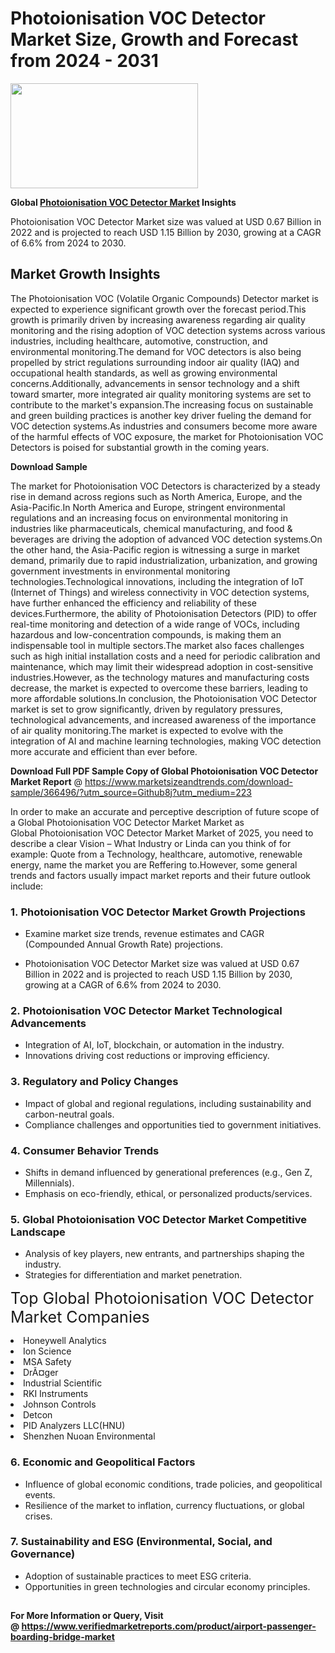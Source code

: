 <H1>Photoionisation VOC Detector Market Size, Growth and Forecast from 2024 - 2031</H1><img class="aligncenter size-medium wp-image-584254" src="https://thirdeyenews.in/wp-content/uploads/2024/09/Global-Market-Research-300x168.jpeg" alt="" width="300" height="168" /><p><strong>Global&nbsp;<a href="https://www.marketsizeandtrends.com/download-sample/366496/?utm_source=Github8j?utm_medium=223">Photoionisation VOC Detector Market</a> Insights</strong></p><p>Photoionisation VOC Detector Market size was valued at USD 0.67 Billion in 2022 and is projected to reach USD 1.15 Billion by 2030, growing at a CAGR of 6.6% from 2024 to 2030.</p><p><h2>Market Growth Insights</h2> <p>The Photoionisation VOC (Volatile Organic Compounds) Detector market is expected to experience significant growth over the forecast period.This growth is primarily driven by increasing awareness regarding air quality monitoring and the rising adoption of VOC detection systems across various industries, including healthcare, automotive, construction, and environmental monitoring.The demand for VOC detectors is also being propelled by strict regulations surrounding indoor air quality (IAQ) and occupational health standards, as well as growing environmental concerns.Additionally, advancements in sensor technology and a shift toward smarter, more integrated air quality monitoring systems are set to contribute to the market's expansion.The increasing focus on sustainable and green building practices is another key driver fueling the demand for VOC detection systems.As industries and consumers become more aware of the harmful effects of VOC exposure, the market for Photoionisation VOC Detectors is poised for substantial growth in the coming years.</p> <p><strong>Download Sample</strong></p> <p>The market for Photoionisation VOC Detectors is characterized by a steady rise in demand across regions such as North America, Europe, and the Asia-Pacific.In North America and Europe, stringent environmental regulations and an increasing focus on environmental monitoring in industries like pharmaceuticals, chemical manufacturing, and food & beverages are driving the adoption of advanced VOC detection systems.On the other hand, the Asia-Pacific region is witnessing a surge in market demand, primarily due to rapid industrialization, urbanization, and growing government investments in environmental monitoring technologies.Technological innovations, including the integration of IoT (Internet of Things) and wireless connectivity in VOC detection systems, have further enhanced the efficiency and reliability of these devices.Furthermore, the ability of Photoionisation Detectors (PID) to offer real-time monitoring and detection of a wide range of VOCs, including hazardous and low-concentration compounds, is making them an indispensable tool in multiple sectors.The market also faces challenges such as high initial installation costs and a need for periodic calibration and maintenance, which may limit their widespread adoption in cost-sensitive industries.However, as the technology matures and manufacturing costs decrease, the market is expected to overcome these barriers, leading to more affordable solutions.In conclusion, the Photoionisation VOC Detector market is set to grow significantly, driven by regulatory pressures, technological advancements, and increased awareness of the importance of air quality monitoring.The market is expected to evolve with the integration of AI and machine learning technologies, making VOC detection more accurate and efficient than ever before.</p> <p><span class=""><strong>Download Full PDF Sample Copy of Global Photoionisation VOC Detector Market Report</strong> @ <a href="https://www.marketsizeandtrends.com/download-sample/366496/?utm_source=Github8j?utm_medium=223" target="_blank">https://www.marketsizeandtrends.com/download-sample/366496/?utm_source=Github8j?utm_medium=223</a></span></p><p>In order to make an accurate and perceptive description of future scope of a Global&nbsp;Photoionisation VOC Detector Market Market as Global&nbsp;Photoionisation VOC Detector Market Market of 2025, you need to describe a clear Vision &ndash; What Industry or Linda can you think of for example: Quote from a Technology, healthcare, automotive, renewable energy, name the market you are Reffering to.However, some general trends and factors usually impact market reports and their future outlook include:</p><h3>1.&nbsp;<strong>Photoionisation VOC Detector Market Growth Projections</strong></h3><ul><li>Examine market size trends, revenue estimates and CAGR (Compounded Annual Growth Rate) projections.</li><li><p>Photoionisation VOC Detector Market size was valued at USD 0.67 Billion in 2022 and is projected to reach USD 1.15 Billion by 2030, growing at a CAGR of 6.6% from 2024 to 2030.</p></li></ul><h3>2.&nbsp;<strong>Photoionisation VOC Detector Market Technological Advancements</strong></h3><ul><li>Integration of AI, IoT, blockchain, or automation in the industry.</li><li>Innovations driving cost reductions or improving efficiency.</li></ul><h3>3.&nbsp;<strong>Regulatory and Policy Changes</strong></h3><ul><li>Impact of global and regional regulations, including sustainability and carbon-neutral goals.</li><li>Compliance challenges and opportunities tied to government initiatives.</li></ul><h3>4.&nbsp;<strong>Consumer Behavior Trends</strong></h3><ul><li>Shifts in demand influenced by generational preferences (e.g., Gen Z, Millennials).</li><li>Emphasis on eco-friendly, ethical, or personalized products/services.</li></ul><h3>5.&nbsp;<strong>Global Photoionisation VOC Detector Market Competitive Landscape</strong></h3><ul><li>Analysis of key players, new entrants, and partnerships shaping the industry.</li><li>Strategies for differentiation and market penetration.</li></ul><p data-pm-slice="1 1 []"><span style="color: inherit; font-family: inherit; font-size: 25px;">Top Global Photoionisation VOC Detector Market Companies</span></p><div class="" data-test-id=""><p><li>Honeywell Analytics</li><li> Ion Science</li><li> MSA Safety</li><li> DrÃ¤ger</li><li> Industrial Scientific</li><li> RKI Instruments</li><li> Johnson Controls</li><li> Detcon</li><li> PID Analyzers LLC(HNU)</li><li> Shenzhen Nuoan Environmental</li></p></div><h3>6.&nbsp;<strong>Economic and Geopolitical Factors</strong></h3><ul><li>Influence of global economic conditions, trade policies, and geopolitical events.</li><li>Resilience of the market to inflation, currency fluctuations, or global crises.</li></ul><h3>7.&nbsp;<strong>Sustainability and ESG (Environmental, Social, and Governance)</strong></h3><ul><li>Adoption of sustainable practices to meet ESG criteria.</li><li>Opportunities in green technologies and circular economy principles.</li></ul><h2><strong style="font-size: 14px;">For More Information or Query, Visit @&nbsp;</strong><a style="background-color: #ffffff; font-size: 14px;" href="https://www.marketsizeandtrends.com/report/photoionisation-voc-detector-market/" target="_blank">https://www.verifiedmarketreports.com/product/airport-passenger-boarding-bridge-market</a></h2>